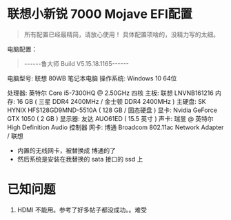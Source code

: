 # 联想小新锐 7000 Mojave EFI配置

> 所有配置已经最精简，请放心使用！
> 具体配置项啥的，没精力写的太细。

电脑配置：
> ------鲁大师 Build V5.15.18.1165------

电脑型号: 联想 80WB 笔记本电脑
操作系统: Windows 10 64位

  处理器: 英特尔 Core i5-7300HQ @ 2.50GHz 四核
    主板: 联想 LNVNB161216
    内存: 16 GB ( 三星 DDR4 2400MHz / 金士顿 DDR4 2400MHz )
  主硬盘: SK HYNIX HFS128GD9MND-5510A ( 128 GB / 固态硬盘 )
    显卡: Nvidia GeForce GTX 1050 ( 2 GB )
  显示器: 友达 AUO61ED ( 15.5 英寸  )
    声卡: 瑞昱  @ 英特尔 High Definition Audio 控制器
    网卡: 博通 Broadcom 802.11ac Network Adapter / 联想

- 内置的无线网卡，被替换成 博通的了
- 然后系统是安装在我替换的 sata 接口的 ssd 上

# 已知问题
1. HDMI 不能用。参考了好多帖子都没成功。。难受
